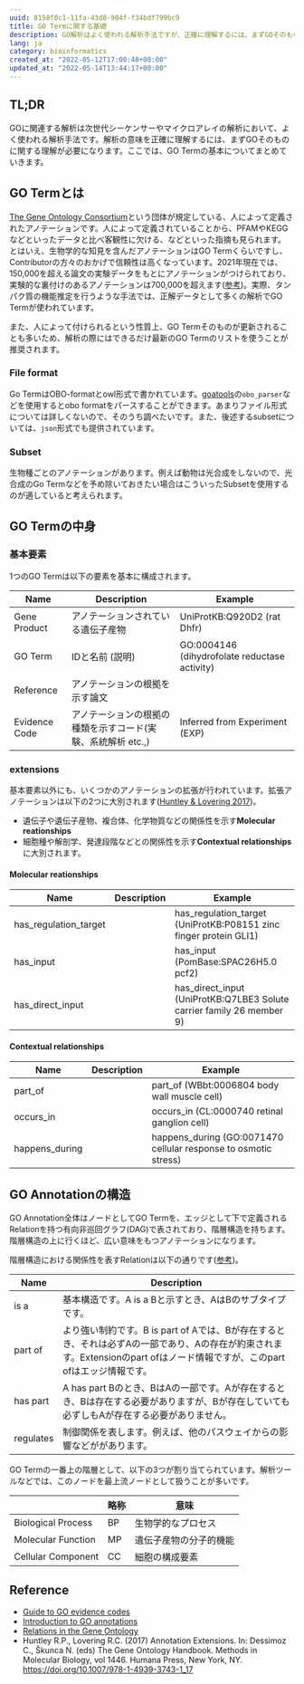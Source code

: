 ```yaml
---
uuid: 8158f0c1-11fa-43d8-904f-f34bdf799bc9
title: GO Termに関する基礎
description: GO解析はよく使われる解析手法ですが、正確に理解するには、まずGOそのものに関する理解が必要になります。GO Termの基本についてまとめていきます。
lang: ja
category: bioinformatics
created_at: "2022-05-12T17:00:48+00:00"
updated_at: "2022-05-14T13:44:17+00:00"
---
```


## TL;DR

GOに関連する解析は次世代シーケンサーやマイクロアレイの解析において、よく使われる解析手法です。解析の意味を正確に理解するには、まずGOそのものに関する理解が必要になります。ここでは、GO Termの基本についてまとめていきます。

## GO Termとは

[The Gene Ontology Consortium](http://geneontology.org/docs/whoweare/)という団体が規定している、人によって定義されたアノテーションです。人によって定義されていることから、PFAMやKEGGなどといったデータと比べ客観性に欠ける、などといった指摘も見られます。
とはいえ、生物学的な知見を含んだアノテーションはGO Termくらいですし、Contributorの方々のおかげで信頼性は高くなっています。2021年現在では、150,000を超える論文の実験データをもとにアノテーションがつけられており、実験的な裏付けのあるアノテーションは700,000を超えます([参考](http://geneontology.org/docs/introduction-to-go-resource/))。実際、タンパク質の機能推定を行うような手法では、正解データとして多くの解析でGO Termが使われています。

また、人によって付けられるという性質上、GO Termそのものが更新されることも多いため、解析の際にはできるだけ最新のGO Termのリストを使うことが推奨されます。

### File format

Go TermはOBO-formatとowl形式で書かれています。[goatools](https://github.com/tanghaibao/goatools)の`obo_parser`などを使用するとobo formatをパースすることができます。あまりファイル形式については詳しくないので、そのうち調べたいです。また、後述するsubsetについては、`json`形式でも提供されています。

### Subset

生物種ごとのアノテーションがあります。例えば動物は光合成をしないので、光合成のGo Termなどを予め除いておきたい場合はこういったSubsetを使用するのが適していると考えられます。

## GO Termの中身

### 基本要素

1つのGO Termは以下の要素を基本に構成されます。

| Name          | Description                        | Example                                       |
| ------------- | ---------------------------------- | --------------------------------------------- |
| Gene Product  | アノテーションされている遺伝子産物                  | UniProtKB:Q920D2 (rat Dhfr)                   |
| GO Term       | IDと名前 (説明)                         | GO:0004146 (dihydrofolate reductase activity) |
| Reference     | アノテーションの根拠を示す論文                    |                                               |
| Evidence Code | アノテーションの根拠の種類を示すコード(実験、系統解析 etc.,) | Inferred from Experiment (EXP)                |

### extensions

基本要素以外にも、いくつかのアノテーションの拡張が行われています。拡張アノテーションは以下の2つに大別されます([Huntley & Lovering 2017](https://link.springer.com/protocol/10.1007/978-1-4939-3743-1_17))。

- 遺伝子や遺伝子産物、複合体、化学物質などの関係性を示す**Molecular reationships**
- 細胞種や解剖学、発達段階などとの関係性を示す**Contextual relationships**に大別されます。

#### Molecular reationships

| Name                  | Description | Example                                                               |
| --------------------- | ----------- | --------------------------------------------------------------------- |
| has_regulation_target |             | has_regulation_target (UniProtKB:P08151 zinc finger protein GLI1)     |
| has_input             |             | has_input (PomBase:SPAC26H5.0 pcf2)                                   |
| has_direct_input      |             | has_direct_input (UniProtKB:Q7LBE3 Solute carrier family 26 member 9) |

#### Contextual relationships

| Name           | Description | Example                                                         |
| -------------- | ----------- | --------------------------------------------------------------- |
| part_of        |             | part_of (WBbt:0006804 body wall muscle cell)                    |
| occurs_in      |             | occurs_in (CL:0000740 retinal ganglion cell)                    |
| happens_during |             | happens_during (GO:0071470 cellular response to osmotic stress) |

## GO Annotationの構造

GO Annotation全体はノードとしてGO Termを、エッジとして下で定義されるRelationを持つ有向非巡回グラフ(DAG)で表されており、階層構造を持ちます。階層構造の上に行くほど、広い意味をもつアノテーションになります。

階層構造における関係性を表すRelationは以下の通りです([参考](http://geneontology.org/docs/ontology-relations/))。

| Name      | Description                                                                                               |
| --------- | --------------------------------------------------------------------------------------------------------- |
| is a      | 基本構造です。A is a Bと示すとき、AはBのサブタイプです。                                                                         |
| part of   | より強い制約です。B is part of Aでは、Bが存在するとき、それは必ずAの一部であり、Aの存在が約束されます。Extensionのpart ofはノード情報ですが、このpart ofはエッジ情報です。 |
| has part  | A has part Bのとき、BはAの一部です。Aが存在するとき、Bは存在する必要がありますが、Bが存在していても必ずしもAが存在する必要がありません。                             |
| regulates | 制御関係を表します。例えば、他のパスウェイからの影響などががあります。                                                                       |

GO Termの一番上の階層として、以下の3つが割り当てられています。解析ツールなどでは、このノードを最上流ノードとして扱うことが多いです。

|                    | 略称 | 意味          |
| ------------------ | -- | ----------- |
| Biological Process | BP | 生物学的なプロセス   |
| Molecular Function | MP | 遺伝子産物の分子的機能 |
| Cellular Component | CC | 細胞の構成要素     |

## Reference

- [Guide to GO evidence codes](http://geneontology.org/docs/guide-go-evidence-codes/)
- [Introduction to GO annotations](http://geneontology.org/docs/go-annotations/#annotation-extensions)
- [Relations in the Gene Ontology](http://geneontology.org/docs/ontology-relations/)
- Huntley R.P., Lovering R.C. (2017) Annotation Extensions. In: Dessimoz C., Škunca N. (eds) The Gene Ontology Handbook. Methods in Molecular Biology, vol 1446. Humana Press, New York, NY. https://doi.org/10.1007/978-1-4939-3743-1_17
